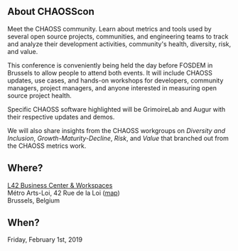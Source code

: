 ## About CHAOSScon

Meet the CHAOSS community. Learn about metrics and tools used by several open source projects, communities, and engineering teams to track and analyze their development activities, community's health, diversity, risk, and value.

This conference is conveniently being held the day before FOSDEM in Brussels to allow people to attend both events. It will include CHAOSS updates, use cases, and hands-on workshops for developers, community managers, project managers, and anyone interested in measuring open source project health.

Specific CHAOSS software highlighted will be GrimoireLab and Augur with their respective updates and demos.

We will also share insights from the CHAOSS workgroups on *Diversity and Inclusion*, *Growth-Maturity-Decline*, *Risk*, and *Value* that branched out from the CHAOSS metrics work.

## Where?
[L42 Business Center & Workspaces](http://www.l42.be/en/)<br/>
Métro Arts-Loi, 42 Rue de la Loi ([map](https://goo.gl/maps/Bw2wABNqJWm))<br/>
Brussels, Belgium

## When?

Friday, February 1st, 2019
